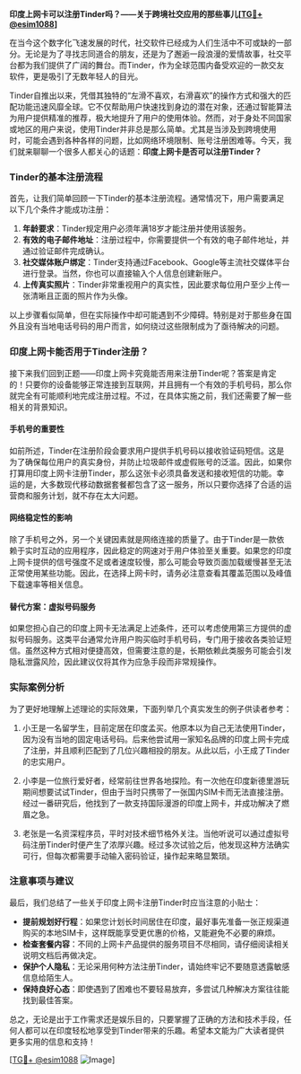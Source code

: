 **印度上网卡可以注册Tinder吗？——关于跨境社交应用的那些事儿[[TG💪+ @esim1088](https://t.me/s/esim1088)]**

在当今这个数字化飞速发展的时代，社交软件已经成为人们生活中不可或缺的一部分。无论是为了寻找志同道合的朋友，还是为了邂逅一段浪漫的爱情故事，社交平台都为我们提供了广阔的舞台。而Tinder，作为全球范围内备受欢迎的一款交友软件，更是吸引了无数年轻人的目光。

Tinder自推出以来，凭借其独特的“左滑不喜欢，右滑喜欢”的操作方式和强大的匹配功能迅速风靡全球。它不仅帮助用户快速找到身边的潜在对象，还通过智能算法为用户提供精准的推荐，极大地提升了用户的使用体验。然而，对于身处不同国家或地区的用户来说，使用Tinder并非总是那么简单。尤其是当涉及到跨境使用时，可能会遇到各种各样的问题，比如网络环境限制、账号注册困难等。今天，我们就来聊聊一个很多人都关心的话题：**印度上网卡是否可以注册Tinder？**

### Tinder的基本注册流程

首先，让我们简单回顾一下Tinder的基本注册流程。通常情况下，用户需要满足以下几个条件才能成功注册：

1. **年龄要求**：Tinder规定用户必须年满18岁才能注册并使用该服务。
2. **有效的电子邮件地址**：注册过程中，你需要提供一个有效的电子邮件地址，并通过验证邮件完成确认。
3. **社交媒体账户绑定**：Tinder支持通过Facebook、Google等主流社交媒体平台进行登录。当然，你也可以直接输入个人信息创建新账户。
4. **上传真实照片**：Tinder非常重视用户的真实性，因此要求每位用户至少上传一张清晰且正面的照片作为头像。

以上步骤看似简单，但在实际操作中却可能遇到不少障碍。特别是对于那些身在国外且没有当地电话号码的用户而言，如何绕过这些限制成为了亟待解决的问题。

### 印度上网卡能否用于Tinder注册？

接下来我们回到正题——印度上网卡究竟能否用来注册Tinder呢？答案是肯定的！只要你的设备能够正常连接到互联网，并且拥有一个有效的手机号码，那么你就完全有可能顺利地完成注册过程。不过，在具体实施之前，我们还需要了解一些相关的背景知识。

#### 手机号的重要性

如前所述，Tinder在注册阶段会要求用户提供手机号码以接收验证码短信。这是为了确保每位用户的真实身份，并防止垃圾邮件或虚假账号的泛滥。因此，如果你打算用印度上网卡注册Tinder，那么这张卡必须具备发送和接收短信的功能。幸运的是，大多数现代移动数据套餐都包含了这一服务，所以只要你选择了合适的运营商和服务计划，就不存在太大问题。

#### 网络稳定性的影响

除了手机号之外，另一个关键因素就是网络连接的质量了。由于Tinder是一款依赖于实时互动的应用程序，因此稳定的网速对于用户体验至关重要。如果您的印度上网卡提供的信号强度不足或者速度较慢，那么可能会导致页面加载缓慢甚至无法正常使用某些功能。因此，在选择上网卡时，请务必注意查看其覆盖范围以及峰值下载速率等相关信息。

#### 替代方案：虚拟号码服务

如果您担心自己的印度上网卡无法满足上述条件，还可以考虑使用第三方提供的虚拟号码服务。这类平台通常允许用户购买临时手机号码，专门用于接收各类验证短信。虽然这种方式相对便捷高效，但需要注意的是，长期依赖此类服务可能会引发隐私泄露风险，因此建议仅将其作为应急手段而非常规操作。

### 实际案例分析

为了更好地理解上述理论的实际效果，下面列举几个真实发生的例子供读者参考：

1. 小王是一名留学生，目前定居在印度孟买。他原本以为自己无法使用Tinder，因为没有当地的固定电话号码。后来他尝试用一家知名品牌的印度上网卡完成了注册，并且顺利匹配到了几位兴趣相投的朋友。从此以后，小王成了Tinder的忠实用户。
   
2. 小李是一位旅行爱好者，经常前往世界各地探险。有一次他在印度新德里游玩期间想要试试Tinder，但由于当时只携带了一张国内SIM卡而无法直接注册。经过一番研究后，他找到了一款支持国际漫游的印度上网卡，并成功解决了燃眉之急。

3. 老张是一名资深程序员，平时对技术细节格外关注。当他听说可以通过虚拟号码注册Tinder时便产生了浓厚兴趣。经过多次试验之后，他发现这种方法确实可行，但每次都需要手动输入密码验证，操作起来略显繁琐。

### 注意事项与建议

最后，我们总结了一些关于印度上网卡注册Tinder时应当注意的小贴士：

- **提前规划好行程**：如果您计划长时间居住在印度，最好事先准备一张正规渠道购买的本地SIM卡，这样既能享受更优惠的价格，又能避免不必要的麻烦。
- **检查套餐内容**：不同的上网卡产品提供的服务项目不尽相同，请仔细阅读相关说明文档后再做决定。
- **保护个人隐私**：无论采用何种方法注册Tinder，请始终牢记不要随意透露敏感信息给陌生人。
- **保持良好心态**：即使遇到了困难也不要轻易放弃，多尝试几种解决方案往往能找到最佳答案。

总之，无论是出于工作需求还是娱乐目的，只要掌握了正确的方法和技术手段，任何人都可以在印度轻松地享受到Tinder带来的乐趣。希望本文能为广大读者提供更多实用的信息和支持！

[[TG💪+ @esim1088](https://t.me/s/esim1088) ![Image](https://i.postimg.cc/4NQfJmqS/Snipaste-2025-05-13-00-14-12.png)]